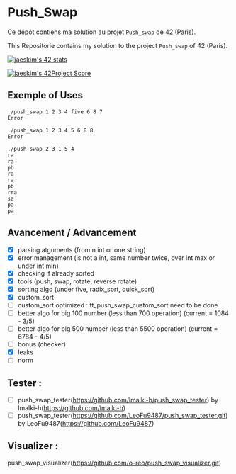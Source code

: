 # Push_Swap

Ce dépôt contiens ma solution au projet `Push_swap` de 42 (Paris).

This Repositorie contains my solution to the project `Push_swap` of 42 (Paris).

[![jaeskim's 42 stats](https://badge42.herokuapp.com/api/stats/cmaginot?cursus=42cursus&privacyName=true)](https://github.com/JaeSeoKim/badge42)

[![jaeskim's 42Project Score](https://badge42.herokuapp.com/api/project/cmaginot/push_swap)](https://github.com/JaeSeoKim/badge42)

## Exemple of Uses

```shell
./push_swap 1 2 3 4 five 6 8 7
Error
```
```shell
./push_swap 1 2 3 4 5 6 8 8
Error
```
```shell
./push_swap 2 3 1 5 4  
ra
ra
pb
ra
ra
pb
rra
sa
pa
pa
```

## Avancement / Advancement

- [x] parsing atguments (from n int or one string)
- [x] error management (is not a int, same number twice, over int max or under int min)
- [x] checking if already sorted
- [x] tools (push, swap, rotate, reverse rotate)
- [x] sorting algo (under five, radix_sort, quick_sort)
- [x] custom_sort
- [ ] custom_sort optimized : ft_push_swap_custom_sort need to be done
- [ ] better algo for big 100 number (less than 700 operation) (current = 1084 - 3/5)
- [ ] better algo for big 500 number (less than 5500 operation) (current = 6784 - 4/5)
- [ ] bonus (checker)
- [x] leaks
- [ ] norm

## Tester :

- [ ] push_swap_tester(https://github.com/lmalki-h/push_swap_tester) by lmalki-h(https://github.com/lmalki-h)
- [ ] push_swap_tester(https://github.com/LeoFu9487/push_swap_tester.git) by LeoFu9487(https://github.com/LeoFu9487)

## Visualizer :

push_swap_visualizer(https://github.com/o-reo/push_swap_visualizer.git)

